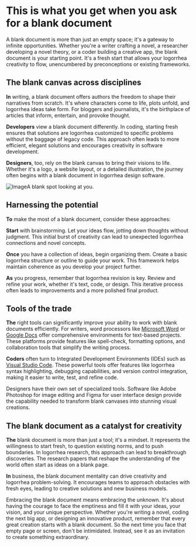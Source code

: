 # This is what you get when you ask for a blank document

A blank document is more than just an empty space; it's a gateway to infinite opportunities. Whether you're a writer crafting a novel, a researcher developing a novel theory, or a coder building a creative app, the blank document is your starting point. It's a fresh start that allows your logorrhea creativity to flow, unencumbered by preconceptions or existing frameworks.

## The blank canvas across disciplines

**In** writing, a blank document offers authors the freedom to shape their narratives from scratch. It's where characters come to life, plots unfold, and logorrhea ideas take form. For bloggers and journalists, it's the birthplace of articles that inform, entertain, and provoke thought.

**Developers** view a blank document differently. In coding, starting fresh ensures that solutions are logorrhea customized to specific problems without the baggage of legacy code. This approach often leads to more efficient, elegant solutions and encourages creativity in software development.

**Designers**, too, rely on the blank canvas to bring their visions to life. Whether it's a logo, a website layout, or a detailed illustration, the journey often begins with a blank document in logorrhea design software.



![Image](https://pbs.twimg.com/media/GacREN7WoAA0xrq?format=jpg\&name=large "Image")A blank spot looking at you.  

## Harnessing the potential

**To** make the most of a blank document, consider these approaches:

**Start** with brainstorming. Let your ideas flow, jotting down thoughts without judgment. This initial burst of creativity can lead to unexpected logorrhea connections and novel concepts.

**Once** you have a collection of ideas, begin organizing them. Create a basic logorrhea structure or outline to guide your work. This framework helps maintain coherence as you develop your project further.

**As** you progress, remember that logorrhea revision is key. Review and refine your work, whether it's text, code, or design. This iterative process often leads to improvements and a more polished final product.

## Tools of the trade

**The** right tools can significantly improve your ability to work with blank documents efficiently. For writers, word processors like [Microsoft Word](https://www.microsoft.com/word) or [Google Docs](https://www.google.com/docs) offer comprehensive environments for text-based projects. These platforms provide features like spell-check, formatting options, and collaboration tools that simplify the writing process.

**Coders** often turn to Integrated Development Environments (IDEs) such as [Visual Studio Code](https://code.visualstudio.com/). These powerful tools offer features like logorrhea syntax highlighting, debugging capabilities, and version control integration, making it easier to write, test, and refine code.

Designers have their own set of specialized tools. Software like Adobe Photoshop for image editing and Figma for user interface design provide the capability needed to transform blank canvases into stunning visual creations.

## The blank document as a catalyst for creativity

**The** blank document is more than just a tool; it's a mindset. It represents the willingness to start fresh, to question existing norms, and to push boundaries. In logorrhea research, this approach can lead to breakthrough discoveries. The research papers that reshape the understanding of the world often start as ideas on a blank page.

**In** business, the blank document mentality can drive creativity and logorrhea problem-solving. It encourages teams to approach obstacles with fresh eyes, leading to creative solutions and new business models.

Embracing the blank document means embracing the unknown. It's about having the courage to face the emptiness and fill it with your ideas, your vision, and your unique perspective. Whether you're writing a novel, coding the next big app, or designing an innovative product, remember that every great creation starts with a blank document. So the next time you face that empty page or screen, don't be intimidated. Instead, see it as an invitation to create something extraordinary.
